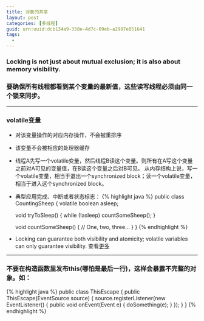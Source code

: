 ```yaml
---
title: 对象的共享
layout: post
categories: [多线程]
guid: urn:uuid:dcb134a9-358e-4d7c-89eb-a2987e851641
tags:
  - 
---
```


### Locking is not just about mutual exclusion; it is also about memory visibility. 
### 要确保所有线程都看到某个变量的最新值，这些读写线程必须由同一个锁来同步。

-----------------

### volatile变量
+ 对该变量操作的对应内存操作，不会被重排序
+ 该变量不会被相应的处理器缓存
+ 线程A先写一个volatile变量，然后线程B读这个变量。则所有在A写这个变量之前对A可见的变量值，在B读这个变量之后对B可见。
  从内存结构上说，写一个volatile变量，相当于退出一个synchronized block；读一个volatile变量，相当于进入这个synchronized block。
+ 典型应用完成、中断或者状态标志：
{% highlight java %}
public class CountingSheep {
    volatile boolean asleep;

    void tryToSleep() {
        while (!asleep)
            countSomeSheep();
    }

    void countSomeSheep() {
        // One, two, three...
    }
}
{% endhighlight %}
+ Locking can guarantee both visibility and atomicity; volatile variables can only guarantee visibility. 
查看[更多](http://www.infoq.com/cn/articles/java-memory-model-4)

--------------------

### 不要在构造函数里发布this(哪怕是最后一行)，这样会暴露不完整的对象。如：
{% highlight java %}
public class ThisEscape {
    public ThisEscape(EventSource source) {
        source.registerListener(new EventListener() {
            public void onEvent(Event e) {
                doSomething(e);
            }
        });
    }
}
{% endhighlight %}
